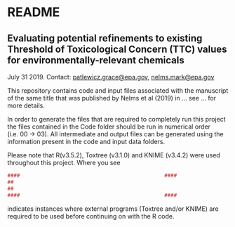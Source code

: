 README
================

## Evaluating potential refinements to existing Threshold of Toxicological Concern (TTC) values for environmentally-relevant chemicals

July 31 2019. Contact: <patlewicz.grace@epa.gov>, <nelms.mark@epa.gov>

This repository contains code and input files associated with the
manuscript of the same title that was published by Nelms et al (2019) in
… see … for more details.

In order to generate the files that are required to completely run this
project the files contained in the Code folder should be run in
numerical order (i.e. 00 -\> 03). All intermediate and output files can
be generated using the information present in the code and input data
folders.

Please note that R(v3.5.2), Toxtree (v3.1.0) and KNIME (v3.4.2) were
used throughout this project. Where you
see

``` r
####                                              ####                                            ####
##                                                                                                  ##
##                                                                                                  ##
####                                              ####                                            ####
```

indicates instances where external programs (Toxtree and/or KNIME) are
required to be used before continuing on with the R code.
